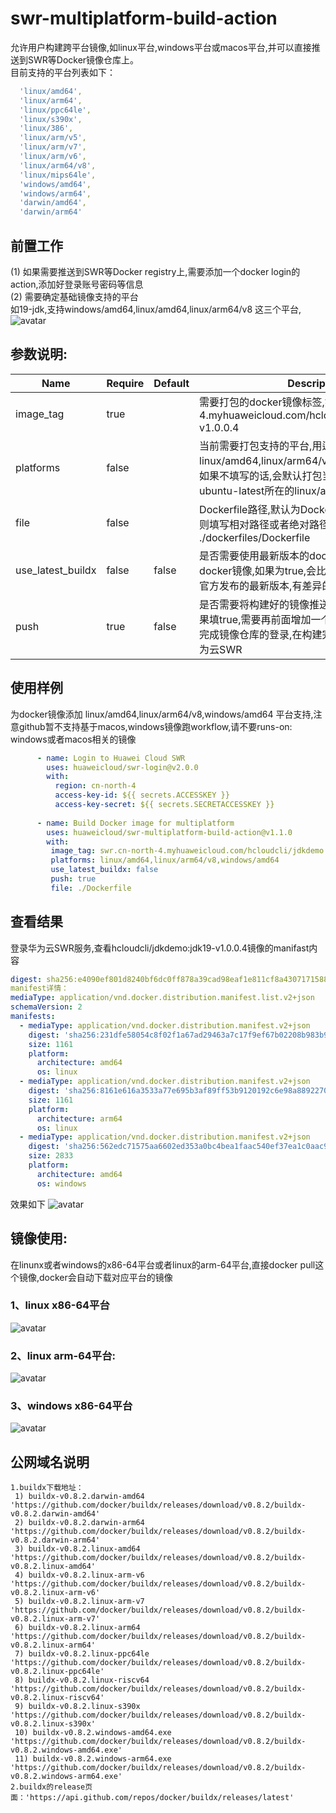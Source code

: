 # swr-multiplatform-build-action
允许用户构建跨平台镜像,如linux平台,windows平台或macos平台,并可以直接推送到SWR等Docker镜像仓库上。  
目前支持的平台列表如下：  
```yaml
  'linux/amd64',
  'linux/arm64',
  'linux/ppc64le',
  'linux/s390x',
  'linux/386',
  'linux/arm/v5',
  'linux/arm/v7',
  'linux/arm/v6',
  'linux/arm64/v8',
  'linux/mips64le',
  'windows/amd64',
  'windows/arm64',
  'darwin/amd64',
  'darwin/arm64'
```

## **前置工作**
(1) 如果需要推送到SWR等Docker registry上,需要添加一个docker login的action,添加好登录账号密码等信息    
(2) 需要确定基础镜像支持的平台  
如19-jdk,支持windows/amd64,linux/amd64,linux/arm64/v8 这三个平台,  
![avatar](./images/20220509-165318.jpg)

## **参数说明:**
| Name          | Require | Default | Description |
| ------------ | ------- | ------- | ----------- |
| image_tag    |   true    |         | 需要打包的docker镜像标签,如：swr.cn-north-4.myhuaweicloud.com/hcloudcli/jdkdemo:jdk19-v1.0.0.4|
| platforms    |   false    |         | 当前需要打包支持的平台,用逗号隔开。如  linux/amd64,linux/arm64/v8,windows/amd64。如果不填写的话,会默认打包当前环境所在的平台,如ubuntu-latest所在的linux/amd64|
| file    |   false        |        | Dockerfile路径,默认为Dockerfile,如果在其他目录,则填写相对路径或者绝对路径,如 ./dockerfiles/Dockerfile|
| use_latest_buildx    |   false    |     false    | 是否需要使用最新版本的docker buildx来构建docker镜像,如果为true,会比较当前安装的buildx和官方发布的最新版本,有差异的话会安装最新版本|  
| push    |   true    |    false     | 是否需要将构建好的镜像推送到docker镜像仓库,如果填true,需要再前面增加一个docker login的  action完成镜像仓库的登录,在构建完成之后会自动推送到华为云SWR|      


## **使用样例**
为docker镜像添加 linux/amd64,linux/arm64/v8,windows/amd64 平台支持,注意github暂不支持基于macos,windows镜像跑workflow,请不要runs-on: windows或者macos相关的镜像
```yaml
      - name: Login to Huawei Cloud SWR
        uses: huaweicloud/swr-login@v2.0.0
        with:
          region: cn-north-4
          access-key-id: ${{ secrets.ACCESSKEY }}
          access-key-secret: ${{ secrets.SECRETACCESSKEY }}
          
      - name: Build Docker image for multiplatform
        uses: huaweicloud/swr-multiplatform-build-action@v1.1.0
        with:
         image_tag: swr.cn-north-4.myhuaweicloud.com/hcloudcli/jdkdemo:jdk19-v1.0.0.4
         platforms: linux/amd64,linux/arm64/v8,windows/amd64
         use_latest_buildx: false
         push: true
         file: ./Dockerfile
```
## **查看结果**
登录华为云SWR服务,查看hcloudcli/jdkdemo:jdk19-v1.0.0.4镜像的manifast内容  
```yaml
digest: sha256:e4090ef801d8240bf6dc0ff878a39cad98eaf1e811cf8a4307171588065d291c
manifest详情：
mediaType: application/vnd.docker.distribution.manifest.list.v2+json
schemaVersion: 2
manifests:
  - mediaType: application/vnd.docker.distribution.manifest.v2+json
    digest: 'sha256:231dfe58054c8f02f1a67ad29463a7c17f9ef67b02208b983b9ff9c0eb9cc891'
    size: 1161
    platform:
      architecture: amd64
      os: linux
  - mediaType: application/vnd.docker.distribution.manifest.v2+json
    digest: 'sha256:8161e616a3533a77e695b3af89ff53b9120192c6e98a8892270ada7ab325bcb7'
    size: 1161
    platform:
      architecture: arm64
      os: linux
  - mediaType: application/vnd.docker.distribution.manifest.v2+json
    digest: 'sha256:562edc71575aa6602ed353a0bc4bea1faac540ef37ea1c0aac96b1bab337842f'
    size: 2833
    platform:
      architecture: amd64
      os: windows
 ```
 效果如下
 ![avatar](./images/20220509-194824.png)
 
 ## **镜像使用:**
 在linunx或者windows的x86-64平台或者linux的arm-64平台,直接docker pull这个镜像,docker会自动下载对应平台的镜像  
### 1、linux x86-64平台
![avatar](./images/20220510-094740.png)
### 2、linux arm-64平台:
 ![avatar](./images/20220509-195911.png)
### 3、windows x86-64平台 
 ![avatar](./images/20220510-085854.png)

## 公网域名说明
```
1.buildx下载地址：
 1) buildx-v0.8.2.darwin-amd64   'https://github.com/docker/buildx/releases/download/v0.8.2/buildx-v0.8.2.darwin-amd64'
 2) buildx-v0.8.2.darwin-arm64   'https://github.com/docker/buildx/releases/download/v0.8.2/buildx-v0.8.2.darwin-arm64'
 3) buildx-v0.8.2.linux-amd64    'https://github.com/docker/buildx/releases/download/v0.8.2/buildx-v0.8.2.linux-amd64'
 4) buildx-v0.8.2.linux-arm-v6   'https://github.com/docker/buildx/releases/download/v0.8.2/buildx-v0.8.2.linux-arm-v6'
 5) buildx-v0.8.2.linux-arm-v7   'https://github.com/docker/buildx/releases/download/v0.8.2/buildx-v0.8.2.linux-arm-v7'
 6) buildx-v0.8.2.linux-arm64    'https://github.com/docker/buildx/releases/download/v0.8.2/buildx-v0.8.2.linux-arm64'
 7) buildx-v0.8.2.linux-ppc64le  'https://github.com/docker/buildx/releases/download/v0.8.2/buildx-v0.8.2.linux-ppc64le'
 8) buildx-v0.8.2.linux-riscv64  'https://github.com/docker/buildx/releases/download/v0.8.2/buildx-v0.8.2.linux-riscv64'
 9) buildx-v0.8.2.linux-s390x    'https://github.com/docker/buildx/releases/download/v0.8.2/buildx-v0.8.2.linux-s390x'
 10) buildx-v0.8.2.windows-amd64.exe    'https://github.com/docker/buildx/releases/download/v0.8.2/buildx-v0.8.2.windows-amd64.exe'
 11) buildx-v0.8.2.windows-arm64.exe    'https://github.com/docker/buildx/releases/download/v0.8.2/buildx-v0.8.2.windows-arm64.exe'
2.buildx的release页面：'https://api.github.com/repos/docker/buildx/releases/latest'
```